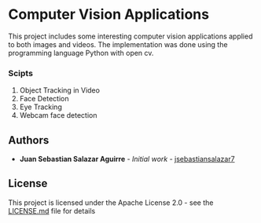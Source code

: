 # Computer Vision Applications

This project includes some interesting computer vision applications applied to both images and videos.  The implementation was done using the programming language Python with open cv.

### Scipts

1. Object Tracking in Video
2. Face Detection
3. Eye Tracking
4. Webcam face detection

## Authors

* **Juan Sebastian Salazar Aguirre** - *Initial work* - [jsebastiansalazar7](https://github.com/jsebastiansalazar7)

## License

This project is licensed under the Apache License 2.0 - see the [LICENSE.md](LICENSE.md) file for details
